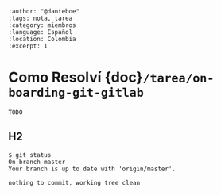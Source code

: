 
```{post} 2023-07-18
:author: "@danteboe"
:tags: nota, tarea
:category: miembros
:language: Español
:location: Colombia
:excerpt: 1
```

# Como Resolví {doc}`/tarea/on-boarding-git-gitlab`

`TODO`

## H2

```console
$ git status 
On branch master
Your branch is up to date with 'origin/master'.

nothing to commit, working tree clean
```
